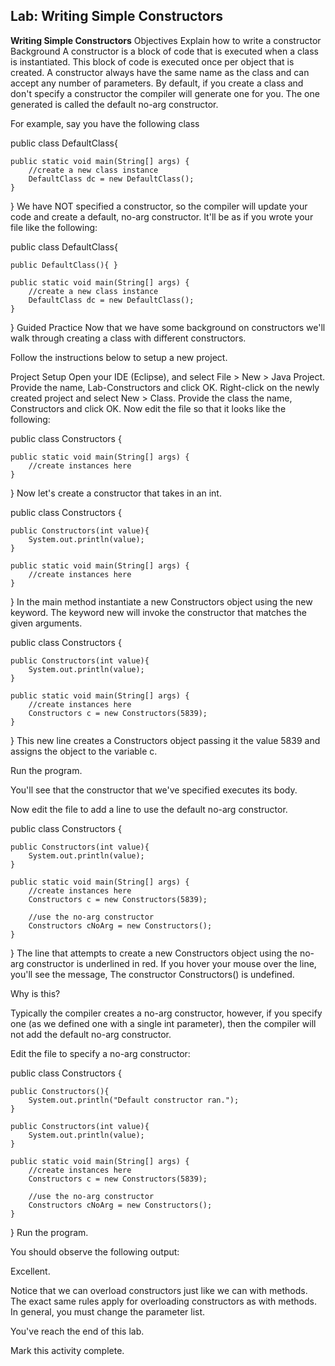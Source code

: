 ## **Lab: Writing Simple Constructors**

**Writing Simple Constructors**
Objectives
Explain how to write a constructor
Background
A constructor is a block of code that is executed when a class is instantiated. This block of code is executed once per object that is created. A constructor always have the same name as the class and can accept any number of parameters. By default, if you create a class and don't specify a constructor the compiler will generate one for you. The one generated is called the default no-arg constructor.

For example, say you have the following class

public class DefaultClass{

    public static void main(String[] args) {
        //create a new class instance
        DefaultClass dc = new DefaultClass();
    }
}
We have NOT specified a constructor, so the compiler will update your code and create a default, no-arg constructor. It'll be as if you wrote your file like the following:

public class DefaultClass{

    public DefaultClass(){ }

    public static void main(String[] args) {
        //create a new class instance
        DefaultClass dc = new DefaultClass();
    }
}
Guided Practice
Now that we have some background on constructors we'll walk through creating a class with different constructors.

Follow the instructions below to setup a new project. 

Project Setup
Open your IDE (Eclipse), and select File > New > Java Project. Provide the name, Lab-Constructors and click OK. Right-click on the newly created project and select New > Class. Provide the class the name, Constructors and click OK. Now edit the file so that it looks like the following:

public class Constructors {

    public static void main(String[] args) {
        //create instances here
    }
}
Now let's create a constructor that takes in an int.

public class Constructors {

    public Constructors(int value){
        System.out.println(value);
    }

    public static void main(String[] args) {
        //create instances here
    }
}
In the main method instantiate a new Constructors object using the new keyword. The keyword new will invoke the constructor that matches the given arguments. 

public class Constructors {

    public Constructors(int value){
        System.out.println(value);
    }

    public static void main(String[] args) {
        //create instances here
        Constructors c = new Constructors(5839);
    }
}
This new line creates a Constructors object passing it the value 5839 and assigns the object to the variable c.

Run the program.

You'll see that the constructor that we've specified executes its body.



Now edit the file to add a line to use the default no-arg constructor.

public class Constructors {

    public Constructors(int value){
        System.out.println(value);
    }

    public static void main(String[] args) {
        //create instances here
        Constructors c = new Constructors(5839);

        //use the no-arg constructor
        Constructors cNoArg = new Constructors();
    }
}
The line that attempts to create a new Constructors object using the no-arg constructor is underlined in red. If you hover your mouse over the line, you'll see the message, The constructor Constructors() is undefined.



Why is this?

Typically the compiler creates a no-arg constructor, however, if you specify one (as we defined one with a single int parameter), then the compiler will not add the default no-arg constructor.

Edit the file to specify a no-arg constructor:

public class Constructors {

    public Constructors(){
        System.out.println("Default constructor ran.");
    }

    public Constructors(int value){
        System.out.println(value);
    }

    public static void main(String[] args) {
        //create instances here
        Constructors c = new Constructors(5839);

        //use the no-arg constructor
        Constructors cNoArg = new Constructors();
    }
}
Run the program.

You should observe the following output:



Excellent.

Notice that we can overload constructors just like we can with methods. The exact same rules apply for overloading constructors as with methods. In general, you must change the parameter list. 

You've reach the end of this lab.

Mark this activity complete.